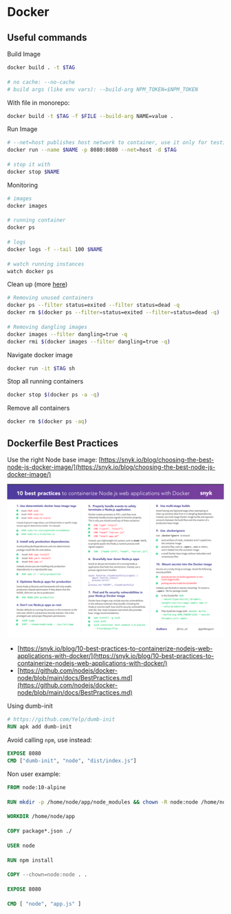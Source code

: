 # Docker

## Useful commands

Build Image

```bash
docker build . -t $TAG

# no cache: --no-cache
# build args (like env vars): --build-arg NPM_TOKEN=$NPM_TOKEN
```

With file in monorepo:

```bash
docker build -t $TAG -f $FILE --build-arg NAME=value .
```

Run Image

```bash
# --net=host publishes host network to container, use it only for testing!
docker run --name $NAME -p 8080:8080 --net=host -d $TAG

# stop it with
docker stop $NAME
```

Monitoring

```bash
# images
docker images

# running container
docker ps

# logs
docker logs -f --tail 100 $NAME

# watch running instances
watch docker ps
```

Clean up (more [here](https://renehernandez.io/snippets/cleaning-local-docker-cache/))

```bash
# Removing unused containers
docker ps --filter status=exited --filter status=dead -q
docker rm $(docker ps --filter=status=exited --filter=status=dead -q)

# Removing dangling images
docker images --filter dangling=true -q
docker rmi $(docker images --filter dangling=true -q)
```

Navigate docker image

```bash
docker run -it $TAG sh
```

Stop all running containers

```bash
docker stop $(docker ps -a -q)
```

Remove all containers

```bash
docker rm $(docker ps -aq)
```

## Dockerfile Best Practices

Use the right Node base image: [https://snyk.io/blog/choosing-the-best-node-js-docker-image/](https://snyk.io/blog/choosing-the-best-node-js-docker-image/)

![dockerfile best practices](./docker/docker-nodejs-best-practices.png)

- [https://snyk.io/blog/10-best-practices-to-containerize-nodejs-web-applications-with-docker/](https://snyk.io/blog/10-best-practices-to-containerize-nodejs-web-applications-with-docker/)
- [https://github.com/nodejs/docker-node/blob/main/docs/BestPractices.md](https://github.com/nodejs/docker-node/blob/main/docs/BestPractices.md)

Using dumb-init

```dockerfile
# https://github.com/Yelp/dumb-init
RUN apk add dumb-init
```

Avoid calling `npm`, use instead:

```dockerfile
EXPOSE 8080
CMD ["dumb-init", "node", "dist/index.js"]
```

Non user example:

```dockerfile
FROM node:10-alpine

RUN mkdir -p /home/node/app/node_modules && chown -R node:node /home/node/app

WORKDIR /home/node/app

COPY package*.json ./

USER node

RUN npm install

COPY --chown=node:node . .

EXPOSE 8080

CMD [ "node", "app.js" ]
```
